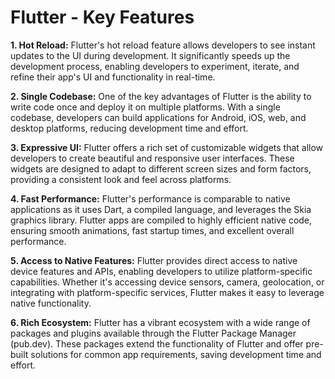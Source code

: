 # Flutter - Key Features

**1. Hot Reload:** Flutter's hot reload feature allows developers to see instant updates to the UI during development. It significantly speeds up the development process, enabling developers to experiment, iterate, and refine their app's UI and functionality in real-time.

**2. Single Codebase:** One of the key advantages of Flutter is the ability to write code once and deploy it on multiple platforms. With a single codebase, developers can build applications for Android, iOS, web, and desktop platforms, reducing development time and effort.

**3. Expressive UI:** Flutter offers a rich set of customizable widgets that allow developers to create beautiful and responsive user interfaces. These widgets are designed to adapt to different screen sizes and form factors, providing a consistent look and feel across platforms.

**4. Fast Performance:** Flutter's performance is comparable to native applications as it uses Dart, a compiled language, and leverages the Skia graphics library. Flutter apps are compiled to highly efficient native code, ensuring smooth animations, fast startup times, and excellent overall performance.

**5. Access to Native Features:** Flutter provides direct access to native device features and APIs, enabling developers to utilize platform-specific capabilities. Whether it's accessing device sensors, camera, geolocation, or integrating with platform-specific services, Flutter makes it easy to leverage native functionality.

**6. Rich Ecosystem:** Flutter has a vibrant ecosystem with a wide range of packages and plugins available through the Flutter Package Manager (pub.dev). These packages extend the functionality of Flutter and offer pre-built solutions for common app requirements, saving development time and effort.
